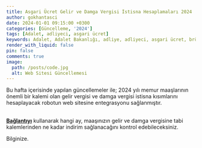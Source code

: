 ```yaml
---
title: Asgari Ücret Gelir ve Damga Vergisi İstisna Hesaplamaları 2024
author: gokhantasci
date: 2024-01-01 09:15:00 +0300
categories: [Güncelleme, '2024']
tags: [Adalet, adliyeci, asgari ücret]
keywords: Adalet, Adalet Bakanlığı, adliye, adliyeci, asgari ücret, brüt asgari ücret, net asgari ücret, gelir vergisi istisna, damga vergisi istisna
render_with_liquid: false
pin: false
comments: true
image:
  path: /posts/code.jpg
  alt: Web Sitesi Güncellemesi
---
```


Bu hafta içerisinde yapılan güncellemeler ile; 2024 yılı memur maaşlarının önemli bir kalemi olan gelir vergisi ve damga vergisi istisna kısımlarını hesaplayacak robotun web sitesine entegrasyonu sağlanmıştır.

<br>[**Bağlantıyı**](https://adliyeci.com.tr/asgariucret/) kullanarak hangi ay, maaşınızın gelir ve damga vergisine tabi kalemlerinden ne kadar indirim sağlanacağını kontrol edebileceksiniz.

Bilginize.